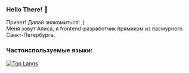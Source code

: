 ### Hello There! 👋

Привет! Давай знакомиться! ;) <br/>
Меня зовут Алиса, я frontend-разработчик прямиком из пасмурного Санкт-Петербурга.

### Частоиспользуемые языки:
[![Top Langs](https://github-readme-stats.vercel.app/api/top-langs/?username=AliceAndr)](https://github.com/anuraghazra/github-readme-stats)

